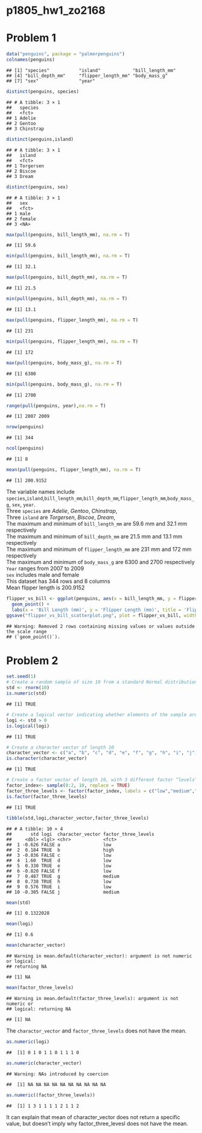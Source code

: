 p1805_hw1_zo2168
================

# Problem 1

``` r
data("penguins", package = "palmerpenguins")
colnames(penguins)
```

    ## [1] "species"           "island"            "bill_length_mm"   
    ## [4] "bill_depth_mm"     "flipper_length_mm" "body_mass_g"      
    ## [7] "sex"               "year"

``` r
distinct(penguins, species)
```

    ## # A tibble: 3 × 1
    ##   species  
    ##   <fct>    
    ## 1 Adelie   
    ## 2 Gentoo   
    ## 3 Chinstrap

``` r
distinct(penguins,island)
```

    ## # A tibble: 3 × 1
    ##   island   
    ##   <fct>    
    ## 1 Torgersen
    ## 2 Biscoe   
    ## 3 Dream

``` r
distinct(penguins, sex)
```

    ## # A tibble: 3 × 1
    ##   sex   
    ##   <fct> 
    ## 1 male  
    ## 2 female
    ## 3 <NA>

``` r
max(pull(penguins, bill_length_mm), na.rm = T)
```

    ## [1] 59.6

``` r
min(pull(penguins, bill_length_mm), na.rm = T)
```

    ## [1] 32.1

``` r
max(pull(penguins, bill_depth_mm), na.rm = T)
```

    ## [1] 21.5

``` r
min(pull(penguins, bill_depth_mm), na.rm = T)
```

    ## [1] 13.1

``` r
max(pull(penguins, flipper_length_mm), na.rm = T)
```

    ## [1] 231

``` r
min(pull(penguins, flipper_length_mm), na.rm = T)
```

    ## [1] 172

``` r
max(pull(penguins, body_mass_g), na.rm = T)
```

    ## [1] 6300

``` r
min(pull(penguins, body_mass_g), na.rm = T)
```

    ## [1] 2700

``` r
range(pull(penguins, year),na.rm = T)
```

    ## [1] 2007 2009

``` r
nrow(penguins)
```

    ## [1] 344

``` r
ncol(penguins)
```

    ## [1] 8

``` r
mean(pull(penguins, flipper_length_mm), na.rm = T)
```

    ## [1] 200.9152

The variable names include
`species`,`island`,`bill_length_mm`,`bill_depth_mm`,`flipper_length_mm`,`body_mass_g`,
`sex`, `year`.  
Three `species` are *Adelie*, *Gentoo*, *Chinstrap*,  
Three `island` are *Torgersen*, *Biscoe*, *Dream*,  
The maximum and minimum of `bill_length_mm` are 59.6 mm and 32.1 mm
respectively  
The maximum and minimum of `bill_depth_mm` are 21.5 mm and 13.1 mm
respectively  
The maximum and minimum of `flipper_length_mm` are 231 mm and 172 mm
respectively  
The maximum and minimum of `body_mass_g` are 6300 and 2700
respectively  
`Year` ranges from 2007 to 2009  
`sex` includes male and female  
This dataset has 344 rows and 8 columns  
Mean flipper length is 200.9152

``` r
flipper_vs_bill <- ggplot(penguins, aes(x = bill_length_mm, y = flipper_length_mm, color = species)) +
  geom_point() +
  labs(x = 'Bill Length (mm)', y = 'Flipper Length (mm)', title = 'Flipper Length vs Bill Length by Species') 
ggsave("flipper_vs_bill_scatterplot.png", plot = flipper_vs_bill, width = 6, height = 4)
```

    ## Warning: Removed 2 rows containing missing values or values outside the scale range
    ## (`geom_point()`).

# Problem 2

``` r
set.seed(1)
# Create a random sample of size 10 from a standard Normal distribution
std <- rnorm(10)
is.numeric(std)
```

    ## [1] TRUE

``` r
# Create a logical vector indicating whether elements of the sample are greater than 0
logi <- std > 0
is.logical(logi)
```

    ## [1] TRUE

``` r
# Create a character vector of length 10
character_vector <- c("a", "b", "c", "d", "e", "f", "g", "h", "i", "j")
is.character(character_vector)
```

    ## [1] TRUE

``` r
# Create a factor vector of length 10, with 3 different factor “levels”
factor_index<- sample(0:2, 10, replace = TRUE)
factor_three_levels <- factor(factor_index, labels = c("low","medium","high"))
is.factor(factor_three_levels)
```

    ## [1] TRUE

``` r
tibble(std,logi,character_vector,factor_three_levels)
```

    ## # A tibble: 10 × 4
    ##       std logi  character_vector factor_three_levels
    ##     <dbl> <lgl> <chr>            <fct>              
    ##  1 -0.626 FALSE a                low                
    ##  2  0.184 TRUE  b                high               
    ##  3 -0.836 FALSE c                low                
    ##  4  1.60  TRUE  d                low                
    ##  5  0.330 TRUE  e                low                
    ##  6 -0.820 FALSE f                low                
    ##  7  0.487 TRUE  g                medium             
    ##  8  0.738 TRUE  h                low                
    ##  9  0.576 TRUE  i                low                
    ## 10 -0.305 FALSE j                medium

``` r
mean(std)
```

    ## [1] 0.1322028

``` r
mean(logi)
```

    ## [1] 0.6

``` r
mean(character_vector)
```

    ## Warning in mean.default(character_vector): argument is not numeric or logical:
    ## returning NA

    ## [1] NA

``` r
mean(factor_three_levels)
```

    ## Warning in mean.default(factor_three_levels): argument is not numeric or
    ## logical: returning NA

    ## [1] NA

The `charactor_vector` and `factor_three_levels` does not have the mean.

``` r
as.numeric(logi)
```

    ##  [1] 0 1 0 1 1 0 1 1 1 0

``` r
as.numeric(character_vector)
```

    ## Warning: NAs introduced by coercion

    ##  [1] NA NA NA NA NA NA NA NA NA NA

``` r
as.numeric((factor_three_levels))
```

    ##  [1] 1 3 1 1 1 1 2 1 1 2

It can explain that mean of character_vector does not return a specific
value, but doesn’t imply why factor_three_levesl does not have the mean.
